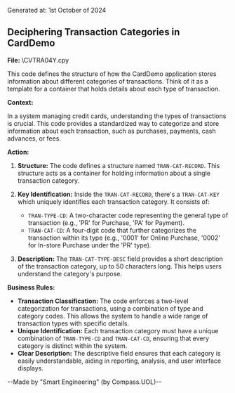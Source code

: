 Generated at: 1st October of 2024

##  Deciphering Transaction Categories in CardDemo

**File:**  \CVTRA04Y.cpy

This code defines the structure of how the CardDemo application stores information about different categories of transactions. Think of it as a template for a container that holds details about each type of transaction.

**Context:**

In a system managing credit cards, understanding the types of transactions is crucial. This code provides a standardized way to categorize and store information about each transaction, such as purchases, payments, cash advances, or fees.

**Action:**

1. **Structure:** The code defines a structure named `TRAN-CAT-RECORD`. This structure acts as a container for holding information about a single transaction category.

2. **Key Identification:** Inside the `TRAN-CAT-RECORD`, there's a `TRAN-CAT-KEY` which uniquely identifies each transaction category. It consists of:
   - `TRAN-TYPE-CD`: A two-character code representing the general type of transaction (e.g., 'PR' for Purchase, 'PA' for Payment).
   - `TRAN-CAT-CD`: A four-digit code that further categorizes the transaction within its type (e.g., '0001' for Online Purchase, '0002' for In-store Purchase under the 'PR' type).

3. **Description:** The `TRAN-CAT-TYPE-DESC` field provides a short description of the transaction category, up to 50 characters long. This helps users understand the category's purpose.

**Business Rules:**

* **Transaction Classification:** The code enforces a two-level categorization for transactions, using a combination of type and category codes. This allows the system to handle a wide range of transaction types with specific details.
* **Unique Identification:** Each transaction category must have a unique combination of `TRAN-TYPE-CD` and `TRAN-CAT-CD`, ensuring that every category is distinct within the system.
* **Clear Description:** The descriptive field ensures that each category is easily understandable, aiding in reporting, analysis, and user interface displays.

--Made by "Smart Engineering" (by Compass.UOL)--